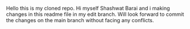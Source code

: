Hello this is my cloned repo.
Hi myself Shashwat Barai and i making changes in this readme file in my edit branch.
Will look forward to commit the changes on the main branch without facing any conflicts.